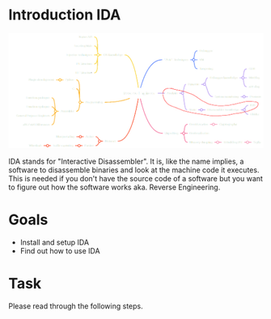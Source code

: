 # Introduction IDA
![](../images/Overview.png)

IDA stands for "Interactive Disassembler". It is, like the name implies, a software to disassemble binaries and look at the machine code it executes. This is needed if you don't have the source code of a software but you want to figure out how the software works aka. Reverse Engineering.

# Goals
 - Install and setup IDA
 - Find out how to use IDA

# Task
Please read through the following steps.